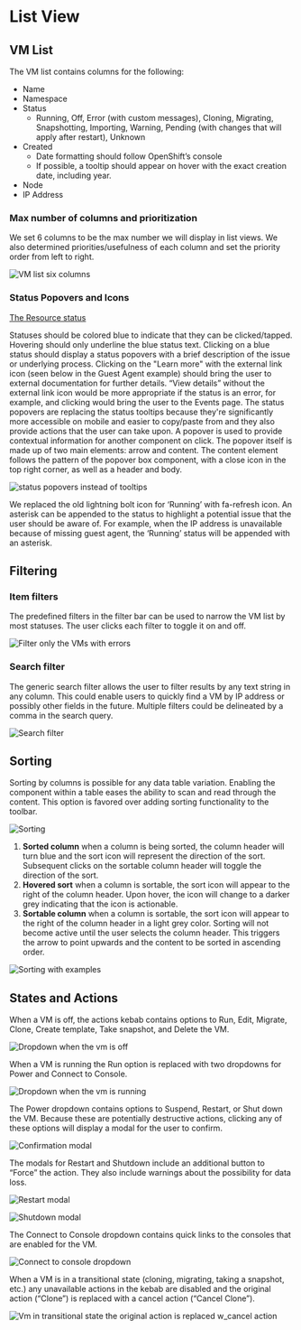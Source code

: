 # List View

## VM List

The VM list contains columns for the following:

* Name
* Namespace
* Status
  * Running, Off, Error (with custom messages), Cloning, Migrating, Snapshotting, Importing, Warning, Pending (with changes that will apply after restart), Unknown
* Created
  * Date formatting should follow OpenShift’s console
  * If possible, a tooltip should appear on hover with the exact creation date, including year.
* Node
* IP Address

### Max number of columns and prioritization

We set 6 columns to be the max number we will display in list views. We also determined priorities/usefulness of each column and set the priority order from left to right.

![VM list six columns](img/vmlist.png)

### Status Popovers and Icons

[The Resource status](http://openshift.github.io/openshift-origin-design/web-console/4.0-designs/status/status)

Statuses should be colored blue to indicate that they can be clicked/tapped.
Hovering should only underline the blue status text.
Clicking on a blue status should display a status popovers with a brief description of the issue or underlying process.
Clicking on the "Learn more" with the external link icon (seen below in the Guest Agent example) should bring the user to external documentation for further details.
“View details” without the external link icon would be more appropriate if the status is an error, for example, and clicking would bring the user to the Events page.
The status popovers are replacing the status tooltips because they're significantly more accessible on mobile and easier to copy/paste from and they also provide actions that the user can take upon.
A popover is used to provide contextual information for another component on click. The popover itself is made up of two main elements: arrow and content. The content element follows the pattern of the popover box component, with a close icon in the top right corner, as well as a header and body.

![status popovers instead of tooltips](img/statuspopovers.png)

We replaced the old lightning bolt icon for ‘Running’ with fa-refresh icon.
An asterisk can be appended to the status to highlight a potential issue that the user should be aware of. For example, when the IP address is unavailable because of missing guest agent, the ‘Running’ status will be appended with an asterisk.

## Filtering

### Item filters

The predefined filters in the filter bar can be used to narrow the VM list by most statuses. The user clicks each filter to toggle it on and off.

![Filter only the VMs with errors](img/itemfiltererror.png)

### Search filter

The generic search filter allows the user to filter results by any text string in any column. This could enable users to quickly find a VM by IP address or possibly other fields in the future. Multiple filters could be delineated by a comma in the search query.

![Search filter](img/searchfilter.png)

## Sorting

Sorting by columns is possible for any data table variation. Enabling the component within a table eases the ability to scan and read through the content. This option is favored over adding sorting functionality to the toolbar.

![Sorting](img/sorting.png)

1. **Sorted column** when a column is being sorted, the column header will turn blue and the sort icon will represent the direction of the sort. Subsequent clicks on the sortable column header will toggle the direction of the sort.
2. **Hovered sort** when a column is sortable, the sort icon will appear to the right of the column header. Upon hover, the icon will change to a darker grey indicating that the icon is actionable.
3. **Sortable column** when a column is sortable, the sort icon will appear to the right of the column header in a light grey color. Sorting will not become active until the user selects the column header. This triggers the arrow to point upwards and the content to be sorted in ascending order.

![Sorting with examples](img/sorting2.png)

## States and Actions

When a VM is off, the actions kebab contains options to Run, Edit, Migrate, Clone, Create template, Take snapshot, and Delete the VM.

![Dropdown when the vm is off](img/vmlistdropdownoff.png)

When a VM is running the Run option is replaced with two dropdowns for Power and Connect to Console.

![Dropdown when the vm is running](img/dropdownpower.png)

The Power dropdown contains options to Suspend, Restart, or Shut down the VM. Because these are potentially destructive actions, clicking any of these options will display a modal for the user to confirm.

![Confirmation modal](img/confirmationmodal.png)

The modals for Restart and Shutdown include an additional button to “Force” the action. They also include warnings about the possibility for data loss.

![Restart modal](img/restartmodal.png)

![Shutdown modal](img/shutdownmodal.png)

The Connect to Console dropdown contains quick links to the consoles that are enabled for the VM.

![Connect to console dropdown](img/connecttoconsoledropdown.png)

When a VM is in a transitional state (cloning, migrating, taking a snapshot, etc.) any unavailable actions in the kebab are disabled and the original action (“Clone”) is replaced with a cancel action (“Cancel Clone”).

![Vm in transitional state the original action is replaced w_cancel action](img/transitionalstatemenu.png)
